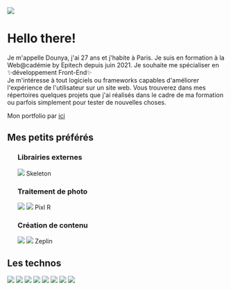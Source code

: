 
<img src="https://user-images.githubusercontent.com/83210905/144855661-25fb0ee5-7cee-4393-9a5f-040f11b2df9c.jpg" />

<h1>Hello there!</h1>

Je m'appelle Dounya, j'ai 27 ans et j'habite à Paris. Je suis en formation à la Web@cadémie by Epitech depuis juin 2021. Je souhaite me spécialiser en ✨développement Front-End✨<br>
Je m'intéresse à tout logiciels ou frameworks capables d'améliorer l'expérience de l'utilisateur sur un site web. Vous trouverez dans mes répertoires quelques projets que j'ai réalisés dans le cadre de ma formation ou parfois simplement pour tester de nouvelles choses.<br> 

Mon portfolio par <a href="http://dounyadelren.github.io/Portfolio_DounyaDerlen">ici</a>

<h2>Mes petits préférés</h2>
<ul>
  <h3>Librairies externes</h3>
  <img src="https://img.shields.io/badge/Bootstrap-563D7C?style=for-the-badge&logo=bootstrap&logoColor=white" />
    Skeleton
</ul>
<ul>
  <h3>Traitement de photo</h3>
  <img src="https://img.shields.io/badge/gimp-5C5543?style=for-the-badge&logo=gimp&logoColor=white" />
  <img src="https://img.shields.io/badge/Adobe-Photoshop-31A8FF?style=for-the-badge&logo=Adobe-Photoshop&labelColor=0a446b&logoWidth=15" />
    Pixl R
</ul>
<ul>
  <h3>Création de contenu</h3>
  <img src="https://img.shields.io/badge/Figma-F24E1E?style=for-the-badge&logo=figma&logoColor=white" />
  <img src="https://img.shields.io/badge/Canva-%2300C4CC.svg?&style=for-the-badge&logo=Canva&logoColor=white" />
    Zeplin
 </ul>
 
 <h2>Les technos </h2>
 <img src="https://img.shields.io/badge/Symfony-000000?style=for-the-badge&logo=Symfony&logoColor=white" />
 <img src="https://img.shields.io/badge/React_Native-20232A?style=for-the-badge&logo=react&logoColor=61DAFB" />
 <img src="https://img.shields.io/badge/React-20232A?style=for-the-badge&logo=react&logoColor=61DAFB" />
 <img src="https://img.shields.io/badge/Expo-1B1F23?style=for-the-badge&logo=expo&logoColor=white" />
 <img src="https://img.shields.io/badge/Express.js-000000?style=for-the-badge&logo=express&logoColor=white" />
 <img src="https://img.shields.io/badge/Node.js-339933?style=for-the-badge&logo=nodedotjs&logoColor=white" />
 <img src="https://img.shields.io/badge/MySQL-00000F?style=for-the-badge&logo=mysql&logoColor=white" />
 <img src="https://img.shields.io/badge/MongoDB-white?style=for-the-badge&logo=mongodb&logoColor=4EA94B" />
 <img src="" />
 
 
 
